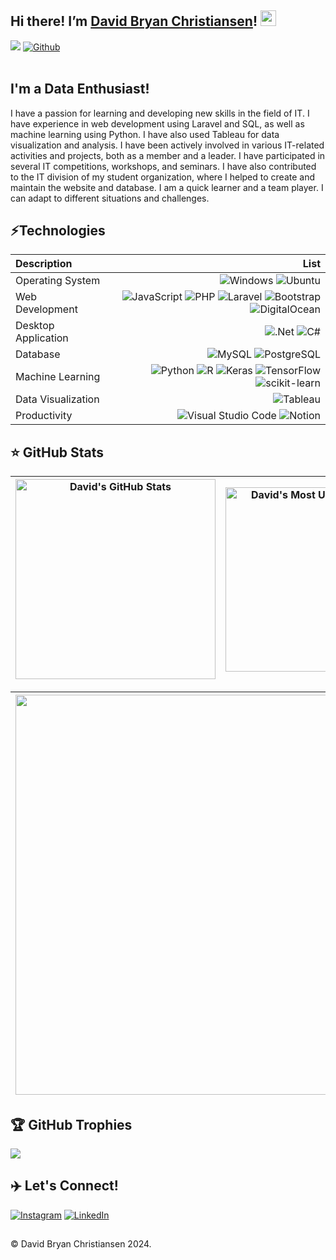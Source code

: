 <!-- <img src="https://user-images.githubusercontent.com/76520574/208433879-ad1ff8b9-e26c-43cb-ae1f-98021c973186.gif" width="150"/> -->

## Hi there! I’m [David Bryan Christiansen](https://github.com/davidbryanc)! <img src="https://media.giphy.com/media/hvRJCLFzcasrR4ia7z/giphy.gif" width="25px" height="25px">
![](https://visitor-badge.laobi.icu/badge?page_id=davidbryanc.davidbryanc&icon=5)
[![Github](https://img.shields.io/github/followers/davidbryanc?label=Follow&style=social)](https://github.com/davidbryanc)
<br />
<br />
## I'm a Data Enthusiast!
I have a passion for learning and developing new skills in the field of IT. I have experience in web development using Laravel and SQL, as well as machine learning using Python. I have also used Tableau for data visualization and analysis. I have been actively involved in various IT-related activities and projects, both as a member and a leader. I have participated in several IT competitions, workshops, and seminars. I have also contributed to the IT division of my student organization, where I helped to create and maintain the website and database. I am a quick learner and a team player. I can adapt to different situations and challenges.
<br />

## ⚡Technologies
| Description | List |
| :- | -: |
| Operating System | ![Windows](https://img.shields.io/badge/Windows-black?style=flat&logo=windows&logoColor=white) ![Ubuntu](https://img.shields.io/badge/Ubuntu-E95420?style=flat&logo=ubuntu&logoColor=white)|
| Web Development | ![JavaScript](https://img.shields.io/badge/javascript-%23323330.svg?style=flat&logo=javascript&logoColor=%23F7DF1E) ![PHP](https://img.shields.io/badge/php-%23777BB4.svg?style=flat&logo=php&logoColor=white) ![Laravel](https://img.shields.io/badge/laravel-%23FF2D20.svg?style=flat&logo=laravel&logoColor=white) ![Bootstrap](https://img.shields.io/badge/bootstrap-%23563D7C.svg?style=flat&logo=bootstrap&logoColor=white) ![DigitalOcean](https://img.shields.io/badge/DigitalOcean-%230167ff.svg?style=flat&logo=digitalOcean&logoColor=white)|
| Desktop Application | ![.Net](https://img.shields.io/badge/.NET-5C2D91?style=flat&logo=.net&logoColor=white) ![C#](https://img.shields.io/badge/c%23-%23239120.svg?style=flat&logo=c-sharp&logoColor=white)|
| Database | ![MySQL](https://img.shields.io/badge/mysql-%2300f.svg?style=flat&logo=mysql&logoColor=white) ![PostgreSQL](https://img.shields.io/badge/postgresql-%23336791.svg?style=flat&logo=postgresql&logoColor=white)| 
| Machine Learning | ![Python](https://img.shields.io/badge/python-3670A0?style=flat&logo=python&logoColor=ffdd54) ![R](https://img.shields.io/badge/r-%23276DC3.svg?style=flat&logo=r&logoColor=white) ![Keras](https://img.shields.io/badge/Keras-%23D00000.svg?style=flat&logo=Keras&logoColor=white) ![TensorFlow](https://img.shields.io/badge/TensorFlow-%23FF6F00.svg?style=flat&logo=TensorFlow&logoColor=white) ![scikit-learn](https://img.shields.io/badge/scikit--learn-%23F7931E.svg?style=flat&logo=scikit-learn&logoColor=white)|
| Data Visualization | ![Tableau](https://img.shields.io/badge/tableau-%23E97627.svg?style=flat&logo=tableau&logoColor=white)| 
| Productivity | ![Visual Studio Code](https://img.shields.io/badge/Visual%20Studio%20Code-0078d7.svg?style=flat&logo=visual-studio-code&logoColor=white) ![Notion](https://img.shields.io/badge/Notion-%23000000.svg?style=flat&logo=notion&logoColor=white)|

## ⭐ GitHub Stats
| <img align="center" width="320px" src="https://github-readme-stats-eight-theta.vercel.app/api?username=davidbryanc&show_icons=true&hide_border=true&theme=radical&include_all_commits=true&count_private=true" alt="David's GitHub Stats"> | <img align="center" width="295px" src="https://github-readme-stats-eight-theta.vercel.app/api/top-langs/?username=davidbryanc&langs_count=8&layout=compact&hide_border=true&theme=radical" alt="David's Most Used Language">
| ------------- | ------------- |  

| <img width="640px" src="https://github-readme-streak-stats.herokuapp.com/?user=davidbryanc&hide_border=true&theme=radical">
| ------------- |

<!-- ![](https://github-readme-stats.vercel.app/api?username=theofilusarifin&theme=radical&hide_border=false&include_all_commits=true&count_private=true)<br/> -->
<!-- ![](https://github-readme-streak-stats.herokuapp.com/?user=theofilusarifin&theme=radical&hide_border=false)<br/> -->
<!-- ![](https://github-readme-stats.vercel.app/api/top-langs/?username=theofilusarifin&theme=radical&hide_border=false&include_all_commits=true&count_private=true&layout=compact) -->

## 🏆 GitHub Trophies
![](https://github-profile-trophy.vercel.app/?username=davidbryanc&theme=radical&no-frame=false&no-bg=false&margin-w=4)

## ✈️ Let's Connect!
[![Instagram](https://img.shields.io/badge/Instagram-%23E4405F.svg?logo=Instagram&logoColor=white)](https://instagram.com/david.bryanc) 
[![LinkedIn](https://img.shields.io/badge/LinkedIn-%230077B5.svg?logo=linkedin&logoColor=white)](https://linkedin.com/in/davidbryanc) 

##
&#169; David Bryan Christiansen 2024.
